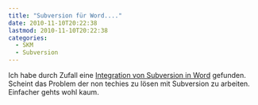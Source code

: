 ```yaml
---
title: "Subversion für Word...."
date: 2010-11-10T20:22:38
lastmod: 2010-11-10T20:22:38
categories:
  - SKM
  - Subversion
---
```

Ich habe durch Zufall eine <a href="http://magnetsvn.com/index.html">Integration von Subversion in Word</a> gefunden. Scheint das Problem der non techies zu lösen mit Subversion zu arbeiten. Einfacher gehts wohl kaum.
